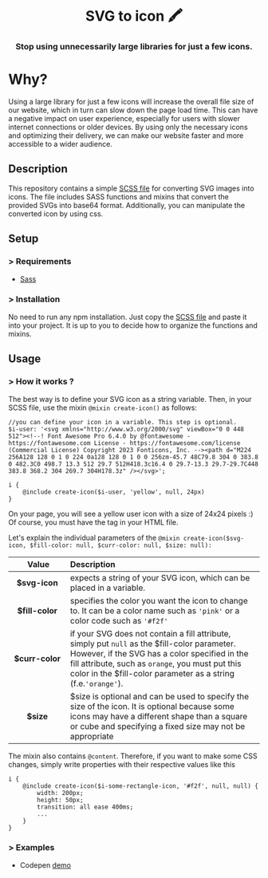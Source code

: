 <h1 align="center">SVG to icon 🖍 </h1>

<h3 align="center">Stop using unnecessarily large libraries for just a few icons.</h3>

# Why?

Using a large library for just a few icons will increase the overall file size of our website, which in turn can slow down the page load time. This can have a negative impact on user experience, especially for users with slower internet connections or older devices. By using only the necessary icons and optimizing their delivery, we can make our website faster and more accessible to a wider audience.

## Description

This repository contains a simple [SCSS file](https://github.com/davidkolisek/svg-to-icon/blob/master/_index.scss) for converting SVG images into icons. The file includes SASS functions and mixins that convert the provided SVGs into base64 format. Additionally, you can manipulate the converted icon by using css.

## Setup

### > Requirements
- [Sass](https://sass-lang.com/)

### > Installation

No need to run any npm installation. Just copy the [SCSS file](https://github.com/davidkolisek/svg-to-icon/blob/master/_index.scss) and paste it into your project. It is up to you to decide how to organize the functions and mixins. 

## Usage

### > How it works ? 

The best way is to define your SVG icon as a string variable. Then, in your SCSS file, use the mixin `@mixin create-icon()` as follows:
```
//you can define your icon in a variable. This step is optional.
$i-user: '<svg xmlns="http://www.w3.org/2000/svg" viewBox="0 0 448 512"><!--! Font Awesome Pro 6.4.0 by @fontawesome - https://fontawesome.com License - https://fontawesome.com/license (Commercial License) Copyright 2023 Fonticons, Inc. --><path d="M224 256A128 128 0 1 0 224 0a128 128 0 1 0 0 256zm-45.7 48C79.8 304 0 383.8 0 482.3C0 498.7 13.3 512 29.7 512H418.3c16.4 0 29.7-13.3 29.7-29.7C448 383.8 368.2 304 269.7 304H178.3z" /></svg>';

i {
    @include create-icon($i-user, 'yellow', null, 24px)
}
```

On your page, you will see a yellow user icon with a size of 24x24 pixels :) Of course, you must have the <i></i> tag in your HTML file.

Let's explain the individual parameters of the `@mixin create-icon($svg-icon, $fill-color: null, $curr-color: null, $size: null):`

| &nbsp;&nbsp;&nbsp;&nbsp;&nbsp;&nbsp;&nbsp;Value&nbsp;&nbsp;&nbsp;&nbsp;&nbsp;&nbsp;   |      Description      |
|:---------------------------:|:-------------|
| **$svg-icon** |  expects a string of your SVG icon, which can be placed in a variable. |
| **$fill-color** |    specifies the color you want the icon to change to. It can be a color name such as `'pink'` or a color code such as `'#f2f'`   |
| **$curr-color** | if your SVG does not contain a fill attribute, simply put `null` as the $fill-color parameter. However, if the SVG has a color specified in the fill attribute, such as `orange`, you must put this color in the $fill-color parameter as a string (f.e.`'orange'`). |
| **$size** |  $size is optional and can be used to specify the size of the icon. It is optional because some icons may have a different shape than a square or cube and specifying a fixed size may not be appropriate |

The mixin also contains `@content`. Therefore, if you want to make some CSS changes, simply write properties with their respective values like this
```
i {
    @include create-icon($i-some-rectangle-icon, '#f2f', null, null) {
        width: 200px;
        height: 50px;
        transition: all ease 400ms;
        ...
    }
}
```

### > Examples

- Codepen [demo](https://codepen.io/davidkolisek/pen/BaqNGRM)
